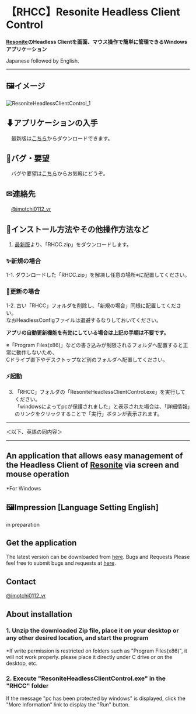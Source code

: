 # 【RHCC】Resonite Headless Client Control  

__[Resonite](https://resonite.com/)のHeadless Clientを画面、マウス操作で簡単に管理できるWindowsアプリケーション__
  
Japanese followed by English.

---

## 🖼イメージ  

![ResoniteHeadlessClientControl_1](https://github.com/imotchi1214/ResoniteHeadlessClientControl/assets/70529267/a64a415f-b1f3-4f00-b8c1-1f7fa0ed636e)

## ⬇アプリケーションの入手

　最新版は[こちら](https://github.com/imotchi1214/ResoniteHeadlessClientControl/releases)からダウンロードできます。

## 🐞バグ・要望

　バグや要望は[こちら](https://github.com/imotchi1214/ResoniteHeadlessClientControl/issues)からお気軽にどうぞ。

## ✉連絡先

　[@imotchi0112_vr](https://twitter.com/imotchi0112_vr)

## 🔎インストール方法やその他操作方法など

1. [最新版](https://github.com/imotchi1214/ResoniteHeadlessClientControl/releases/tag/1.0.0)より、「RHCC.zip」をダウンロードします。

### ✨新規の場合

 1-1. ダウンロードした「RHCC.zip」を解凍し任意の場所※に配置してください。

### 🔄更新の場合

 1-2. 古い「RHCC」フォルダを削除し、「新規の場合」同様に配置してください。  
      なおHeadlessConfigファイルは退避するなりしておいてください。  
 
**アプリの自動更新機能を有効にしている場合は上記の手順は不要です。**  

   ※「Program Files(x86)」などの書き込みが制限されるフォルダへ配置すると正常に動作しないため、  
      Cドライブ直下やデスクトップなど別のフォルダへ配置してください。  

### ⚡起動

  3. 「RHCC」フォルダの「ResoniteHeadlessClientControl.exe」を実行してください。  
     「windowsによってpcが保護されました」と表示された場合は、「詳細情報」のリンクをクリックすることで「実行」ボタンが表示されます。

---

＜以下、英語の同内容＞

---

## An application that allows easy management of the Headless Client of [Resonite](https://resonite.com/) via screen and mouse operation

*For Windows

## 🖼Impression [Language Setting English]  

in preparation

## Get the application

The latest version can be downloaded from [here](https://github.com/imotchi1214/ResoniteHeadlessClientControl/releases).
Bugs and Requests
Please feel free to submit bugs and requests at [here](https://github.com/imotchi1214/ResoniteHeadlessClientControl/issues).

## Contact

[@imotchi0112_vr](https://twitter.com/imotchi0112_vr)

## About installation

### 1. Unzip the downloaded Zip file, place it on your desktop or any other desired location, and start the program

*If write permission is restricted on folders such as "Program Files(x86)", it will not work properly. please place it directly under C drive or on the desktop, etc.

### 2. Execute "ResoniteHeadlessClientControl.exe" in the "RHCC" folder

If the message "pc has been protected by windows" is displayed, click the "More Information" link to display the "Run" button.
